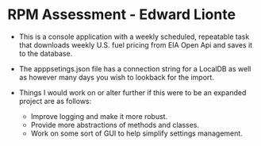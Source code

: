 # RPM Assessment - Edward Lionte

* This is a console application with a weekly scheduled, repeatable task that downloads weekly U.S. fuel pricing from EIA Open Api and saves it to the database. 

* The apppsetings.json file has a connection string for a LocalDB as well as however many days you wish to lookback for the import.

* Things I would work on or alter further if this were to be an expanded project are as follows:
	- Improve logging and make it more robust.
	- Provide more abstractions of methods and classes.
	- Work on some sort of GUI to help simplify settings management.

